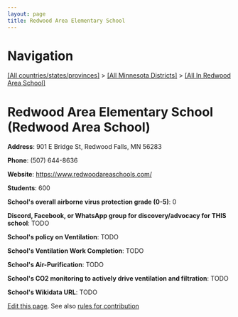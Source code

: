 ```yaml
---
layout: page
title: Redwood Area Elementary School
---
```

# Navigation

[[All countries/states/provinces]](../../..) > [[All Minnesota Districts]](../..) > [[All In Redwood Area School]](..)

# Redwood Area Elementary School (Redwood Area School)

**Address**: 901 E Bridge St, Redwood Falls, MN 56283

**Phone**: (507) 644-8636

**Website**: <https://www.redwoodareaschools.com/>

**Students**: 600

**School's overall airborne virus protection grade (0-5)**: 0

**Discord, Facebook, or WhatsApp group for discovery/advocacy for THIS school**: TODO

**School's policy on Ventilation**: TODO

**School's Ventilation Work Completion**: TODO

**School's Air-Purification**: TODO

**School's CO2 monitoring to actively drive ventilation and filtration**: TODO

**School's Wikidata URL**: TODO


[Edit this page](https://github.com/ventilate-schools/MN/edit/main/./Redwood_Area_School/Redwood_Area_Elementary_School.md). See also [rules for contribution](../../../contribution-rules/)
